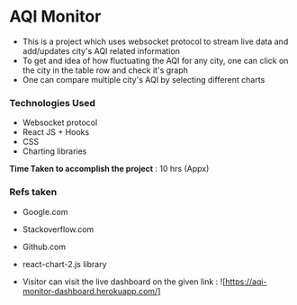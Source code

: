 # AQI Monitor

- This is a project which uses websocket protocol to stream live data and add/updates city's AQI related information
- To get and idea of how fluctuating the AQI for any city, one can click on the city in the table row and check it's graph
- One can compare multiple city's AQI by selecting different charts

### Technologies Used

- Websocket protocol
- React JS + Hooks
- CSS
- Charting libraries

**Time Taken to accomplish the project** : 10 hrs (Appx)

### Refs taken

- Google.com
- Stackoverflow.com
- Github.com
- react-chart-2.js library

- Visitor can visit the live dashboard on the given link : ![https://aqi-monitor-dashboard.herokuapp.com/]
